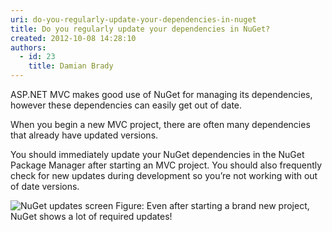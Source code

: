 ```yaml
---
uri: do-you-regularly-update-your-dependencies-in-nuget
title: Do you regularly update your dependencies in NuGet?
created: 2012-10-08 14:28:10
authors:
  - id: 23
    title: Damian Brady
---
```





<span class='intro'> <p>ASP.NET MVC makes good use of NuGet for managing its dependencies, however these dependencies can easily get out of date.</p> </span>

<p>When you begin a new MVC project, there are often many dependencies that already have updated versions.</p>
<p>You should immediately update your NuGet dependencies in the NuGet Package Manager after starting an MVC project. You should also frequently check for new updates during development so you’re not working with out of date versions. </p>
<img class="ms-rteCustom-ImageArea" alt="NuGet updates screen" src="/PublishingImages/nuget-updates.png" /> <span class="ms-rteCustom-FigureNormal">Figure&#58; Even after starting a brand new project, NuGet shows a lot of required updates!</span> 


